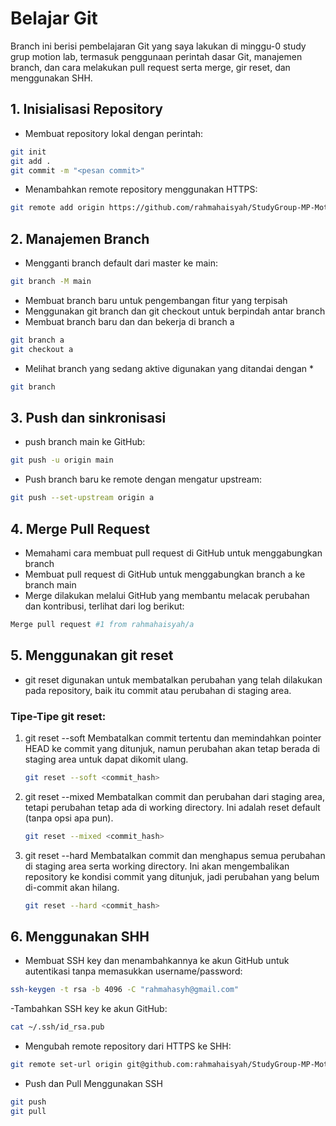 # Belajar Git
Branch ini berisi pembelajaran Git yang saya lakukan di minggu-0 study grup motion lab, termasuk penggunaan perintah dasar Git, manajemen branch, dan cara melakukan pull request serta merge, gir reset, dan menggunakan SHH.
## 1. Inisialisasi Repository
- Membuat repository lokal dengan perintah:
```bash
git init
git add .
git commit -m "<pesan commit>"
```
- Menambahkan remote repository menggunakan HTTPS:
```bash
git remote add origin https://github.com/rahmahaisyah/StudyGroup-MP-Motionlab.git
```
## 2. Manajemen Branch
- Mengganti branch default dari master ke main:
```bash
git branch -M main
```
- Membuat branch baru untuk pengembangan fitur yang terpisah
- Menggunakan git branch dan git checkout untuk berpindah antar branch
- Membuat branch baru dan dan bekerja di branch a
```bash
git branch a
git checkout a
```
- Melihat branch yang sedang aktive digunakan yang ditandai dengan *
```bash
git branch
```
## 3. Push dan sinkronisasi
- push branch main ke GitHub:
```bash
git push -u origin main
```
- Push branch baru ke remote dengan mengatur upstream:
```bash
git push --set-upstream origin a
```
## 4. Merge Pull Request
- Memahami cara membuat pull request di GitHub untuk menggabungkan branch
- Membuat pull request di GitHub untuk menggabungkan branch a ke branch main
- Merge dilakukan melalui GitHub yang membantu melacak perubahan dan kontribusi, terlihat dari log berikut:
```bash
Merge pull request #1 from rahmahaisyah/a
```
## 5. Menggunakan git reset
- git reset digunakan untuk membatalkan perubahan yang telah dilakukan pada repository, baik itu commit atau perubahan di staging area.
### Tipe-Tipe git reset:
  1. git reset --soft <commit>
      Membatalkan commit tertentu dan memindahkan pointer HEAD ke commit yang ditunjuk, namun perubahan akan tetap berada di staging area untuk dapat dikomit ulang.
     ```bash
     git reset --soft <commit_hash>
     ```
  2. git reset --mixed <commit>
      Membatalkan commit dan perubahan dari staging area, tetapi perubahan tetap ada di working directory. Ini adalah reset default (tanpa opsi apa pun).
     ```bash
     git reset --mixed <commit_hash>
     ```
  3. git reset --hard <commit>
     Membatalkan commit dan menghapus semua perubahan di staging area serta working directory. Ini akan mengembalikan repository ke kondisi commit yang ditunjuk, jadi perubahan yang belum di-commit akan hilang.
     ```bash
     git reset --hard <commit_hash>
     ```
## 6. Menggunakan SHH
- Membuat SSH key dan menambahkannya ke akun GitHub untuk autentikasi tanpa memasukkan username/password:
```bash
ssh-keygen -t rsa -b 4096 -C "rahmahasyh@gmail.com"
```
-Tambahkan SSH key ke akun GitHub:
```bash
cat ~/.ssh/id_rsa.pub
```
- Mengubah remote repository dari HTTPS ke SHH:
```bash
git remote set-url origin git@github.com:rahmahaisyah/StudyGroup-MP-Motionlab.git
```
- Push dan Pull Menggunakan SSH
```bash
git push
git pull
```
